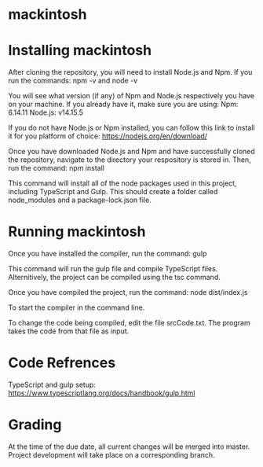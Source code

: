 # mackintosh

# Installing mackintosh
After cloning the repository, you will need to install Node.js and Npm. If you run the commands:
npm -v and node -v

You will see what version (if any) of Npm and Node.js respectively you have on your machine. If you already have it, make sure you are using:
Npm: 6.14.11
Node.js: v14.15.5

If you do not have Node.js or Npm installed, you can follow this link to install it for you platform of choice: https://nodejs.org/en/download/

Once you have downloaded Node.js and Npm and have successfully cloned the repository, navigate to the directory your respository is stored in. Then, run the command:
npm install

This command will install all of the node packages used in this project, including TypeScript and Gulp. This should create a folder called node_modules and a package-lock.json file.

# Running mackintosh
Once you have installed the compiler, run the command:
gulp

This command will run the gulp file and compile TypeScript files. Alternitively, the project can be compiled using the tsc command.

Once you have compiled the project, run the command:
node dist/index.js

To start the compiler in the command line.

To change the code being compiled, edit the file srcCode.txt. The program takes the code from that file as input.

# Code Refrences

TypeScript and gulp setup: https://www.typescriptlang.org/docs/handbook/gulp.html

# Grading

At the time of the due date, all current changes will be merged into master. Project development will take place on a corresponding branch.
